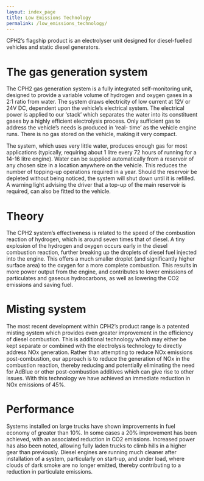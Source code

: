 ```yaml
---
layout: index_page
title: Low Emissions Technology 
permalink: /low_emissions_technology/
---
```


CPH2’s flagship product is an electrolyser unit designed for diesel-fuelled vehicles and static diesel generators. 

The gas generation system
=========================
The CPH2 gas generation system is a fully integrated self-monitoring unit, designed to provide a variable volume of hydrogen and oxygen gases in a 2:1 ratio from water.
The system draws electricity of low current at 12V or 24V DC, dependent upon the vehicle’s electrical system. The electrical power is applied to our ‘stack’ which separates the water into its constituent gases by a highly efficient electrolysis process.
Only sufficient gas to address the vehicle’s needs is produced in ‘real- time’ as the vehicle engine runs.  There is no gas stored on the vehicle, making it very compact.

The system, which uses very little water, produces enough gas for most applications (typically, requiring about 1 litre every 72 hours of running for a 14-16 litre engine). Water can be supplied automatically from a reservoir of any chosen size in a location anywhere on the vehicle.  This reduces the number of topping-up operations required in a year.  Should the reservoir be depleted without being noticed, the system will shut down until it is refilled.  A warning light advising the driver that a top-up of the main reservoir is required, can also be fitted to the vehicle.

Theory
======
The CPH2 system’s effectiveness is related to the speed of the combustion reaction of hydrogen, which is around seven times that of diesel.  A tiny explosion of the hydrogen and oxygen occurs early in the diesel combustion reaction, further breaking up the droplets of diesel fuel injected into the engine.  This offers a much smaller droplet (and significantly higher surface area) to the oxygen for a more complete combustion.
This results in more power output from the engine, and contributes to lower emissions of particulates and gaseous hydrocarbons, as well as lowering the CO2 emissions and saving fuel.

Misting system 
==============
The most recent development within CPH2’s product range is a patented misting system which provides even greater improvement in the efficiency of diesel combustion.  This is additional technology which may either be kept separate or combined with the electrolysis technology to directly address NOx generation. Rather than attempting to reduce NOx emissions post-combustion, our approach is to reduce the generation of NOx in the combustion reaction, thereby reducing and potentially eliminating the need for AdBlue or other post-combustion additives which can give rise to other issues.
With this technology we have achieved an immediate reduction in NOx emissions of 45%.

Performance
===========
Systems installed on large trucks have shown improvements in fuel economy of greater than 10%.   In some cases a 20% improvement has been achieved, with an associated reduction in CO2 emissions.
Increased power has also been noted, allowing fully laden trucks to climb hills in a higher gear than previously.
Diesel engines are running much cleaner after installation of a system, particularly on start-up, and under load, where clouds of dark smoke are no longer emitted, thereby contributing to a reduction in particulate emissions.

